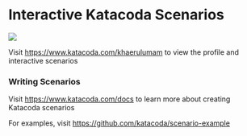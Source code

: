 # Interactive Katacoda Scenarios

[![](http://shields.katacoda.com/katacoda/khaerulumam/count.svg)](https://www.katacoda.com/khaerulumam "Get your profile on Katacoda.com")

Visit https://www.katacoda.com/khaerulumam to view the profile and interactive scenarios

### Writing Scenarios
Visit https://www.katacoda.com/docs to learn more about creating Katacoda scenarios

For examples, visit https://github.com/katacoda/scenario-example
